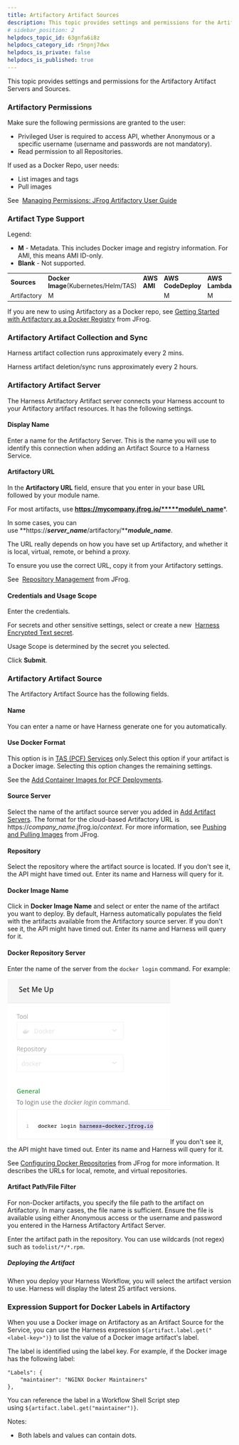 ```yaml
---
title: Artifactory Artifact Sources
description: This topic provides settings and permissions for the Artifactory Artifact Servers and Sources. Artifactory Permissions. Make sure the following permissions are granted to the user --  Privileged User is…
# sidebar_position: 2
helpdocs_topic_id: 63gnfa6i8z
helpdocs_category_id: r5npnj7dwx
helpdocs_is_private: false
helpdocs_is_published: true
---
```


This topic provides settings and permissions for the Artifactory Artifact Servers and Sources.

### Artifactory Permissions

Make sure the following permissions are granted to the user:

* Privileged User is required to access API, whether Anonymous or a specific username (username and passwords are not mandatory).
* Read permission to all Repositories.

If used as a Docker Repo, user needs:

* List images and tags
* Pull images

See  [Managing Permissions: JFrog Artifactory User Guide](https://www.jfrog.com/confluence/display/RTF/Managing+Permissions)

### Artifact Type Support

Legend:

* **M** - Metadata. This includes Docker image and registry information. For AMI, this means AMI ID-only.
* **Blank** - Not supported.



|  |  |  |  |  |  |  |  |  |  |  |  |
| --- | --- | --- | --- | --- | --- | --- | --- | --- | --- | --- | --- |
| **Sources** | **Docker Image**(Kubernetes/Helm/TAS) | **AWS** **AMI** | **AWS CodeDeploy** | **AWS Lambda** | **JAR** | **RPM** | **TAR** | **WAR** | **ZIP** | **PCF** | **IIS** |
| Artifactory | M |  | M | M | M | M | M | M | M | M | M |

If you are new to using Artifactory as a Docker repo, see [Getting Started with Artifactory as a Docker Registry](https://www.jfrog.com/confluence/display/RTF6X/Getting+Started+with+Artifactory+as+a+Docker+Registry) from JFrog.

### Artifactory Artifact Collection and Sync

Harness artifact collection runs approximately every 2 mins.

Harness artifact deletion/sync runs approximately every 2 hours.

### Artifactory Artifact Server

The Harness Artifactory Artifact server connects your Harness account to your Artifactory artifact resources. It has the following settings.

#### Display Name

Enter a name for the Artifactory Server. This is the name you will use to identify this connection when adding an Artifact Source to a Harness Service.

#### Artifactory URL

In the **Artifactory URL** field, ensure that you enter in your base URL followed by your module name.

For most artifacts, use **https://mycompany.jfrog.io/*****module\_name***.

In some cases, you can use **https://*****server\_name*****/artifactory/*****module\_name***.

The URL really depends on how you have set up Artifactory, and whether it is local, virtual, remote, or behind a proxy.

To ensure you use the correct URL, copy it from your Artifactory settings.

See  [Repository Management](https://www.jfrog.com/confluence/display/JFROG/Repository+Management) from JFrog.

#### Credentials and Usage Scope

Enter the credentials.

For secrets and other sensitive settings, select or create a new  [Harness Encrypted Text secret](../../../security/secrets-management/use-encrypted-text-secrets.md).

Usage Scope is determined by the secret you selected.

Click **Submit**.

### Artifactory Artifact Source

The Artifactory Artifact Source has the following fields.

#### Name

You can enter a name or have Harness generate one for you automatically.

#### Use Docker Format

This option is in [TAS (PCF) Services](../../../../continuous-delivery/pcf-deployments/pcf-tutorial-overview.md) only.Select this option if your artifact is a Docker image. Selecting this option changes the remaining settings.

See the [Add Container Images for PCF Deployments](../../../../continuous-delivery/pcf-deployments/add-container-images-for-pcf-deployments.md).

#### Source Server

Select the name of the artifact source server you added in [Add Artifact Servers](../../../account/manage-connectors/configuring-artifact-server.md). The format for the cloud-based Artifactory URL is https://*company\_name*.jfrog.io/*context*. For more information, see [Pushing and Pulling Images](https://www.jfrog.com/confluence/display/RTF/Docker+Registry#DockerRegistry-PushingandPullingImages) from JFrog.

#### Repository

Select the repository where the artifact source is located. If you don't see it, the API might have timed out. Enter its name and Harness will query for it.

#### Docker Image Name

Click in **Docker Image Name** and select or enter the name of the artifact you want to deploy. By default, Harness automatically populates the field with the artifacts available from the Artifactory source server. If you don't see it, the API might have timed out. Enter its name and Harness will query for it.

#### Docker Repository Server

Enter the name of the server from the `docker login` command. For example:

![](./static/artifactory-artifact-sources-06.png)If you don't see it, the API might have timed out. Enter its name and Harness will query for it.

See [Configuring Docker Repositories](https://www.jfrog.com/confluence/display/RTF/Docker+Registry#DockerRegistry-ConfiguringDockerRepositories) from JFrog for more information. It describes the URLs for local, remote, and virtual repositories.

#### Artifact Path/File Filter

For non-Docker artifacts, you specify the file path to the artifact on Artifactory. In many cases, the file name is sufficient. Ensure the file is available using either Anonymous access or the username and password you entered in the Harness Artifactory Artifact Server.

Enter the artifact path in the repository. You can use wildcards (not regex) such as `todolist/*/*.rpm`.

##### Deploying the Artifact

When you deploy your Harness Workflow, you will select the artifact version to use. Harness will display the latest 25 artifact versions.

### Expression Support for Docker Labels in Artifactory

When you use a Docker image on Artifactory as an Artifact Source for the Service, you can use the Harness expression `${artifact.label.get("<label-key>")}` to list the value of a Docker image artifact's label.

The label is identified using the label key. For example, if the Docker image has the following label:


```
"Labels": {  
    "maintainer": "NGINX Docker Maintainers"  
},
```
You can reference the label in a Workflow Shell Script step using `${artifact.label.get("maintainer")}`.

Notes:

* Both labels and values can contain dots.

